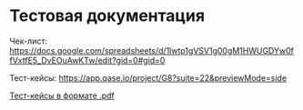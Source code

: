 # Тестовая документация

Чек-лист:
https://docs.google.com/spreadsheets/d/1lwtp1gVSV1g00gM1HWUGDYw0ffVxtfE5_DvEOuAwKTw/edit?gid=0#gid=0

Тест-кейсы: https://app.qase.io/project/G8?suite=22&previewMode=side 

[Тест-кейсы в формате .pdf](https://github.com/user-attachments/files/16700885/G8-2024-08-21.pdf)
